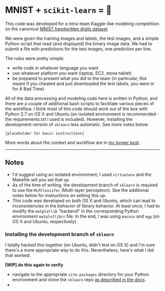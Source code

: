 # MNIST + ``scikit-learn`` = :star2: 


This code was developed for a intra-team Kaggle-like modeling competition on the canonical [MNIST handwritten digits dataset](https://en.wikipedia.org/wiki/MNIST_database).  

We were given the training images and labels, the test images, and a simple Python script that read (and displayed) the binary image data. We had to submit a file with predictions for the test images, one prediction per line.  

The rules were pretty simple: 

- write code in whatever language you want
- use whatever platform you want (laptop, EC2, stone tablet)  
- be prepared to present what you did to the team (in particular, this meant if you cheated and just downloaded the test labels, you were in for A Bad Time) 

All of the data processing and modeling code here is written in Python, and there are a couple of additional bash scripts to facilitate various pieces of the workflow. I think most of this code should work out of the box with Python 2.7 on OS X and Ubuntu (an isolated environment is recommended - the requirements.txt I used is included). However, installing the development version of ``sklearn`` less automatic. See more notes below. 

``[placeholder for basic instructions]``

More words about the context and workflow are in [my longer post](www.joshmontague.com). 

-----

## Notes

- I'd suggest using an isolated environment; I used ``virtualenv`` and the Makefile will you set that up 
- As of the time of writing, the development branch of ``sklearn`` is required to use the ``MLPClassifer`` (Multi-layer perceptron). See the additional notes below for instructions on setting this up. 
- This code was developed on both OS X and Ubuntu, which can lead to inconsistencies in the behavior of library behavior. At least once, I had to modify the ``matplotlib`` "backend" in the corresponding Python environment ``matplotlibrc`` file. In the end, I was using ``macosx`` and ``agg`` (on OS X and Ubuntu, respectively). 


### Installing the development branch of ``sklearn`` 

I totally hacked this together (on Ubuntu, didn't test on OS X) and I'm sure there's a more appropriate way to do this. Nevertheless, here's what I did that worked:

**[WIP] do this again to verify** 

- navigate to the appropriate ``site-packages`` directory for your Python environment and clone the ``sklearn`` repo [as described in the docs](http://scikit-learn.org/stable/developers/contributing.html#git-repo).  
- 
  

